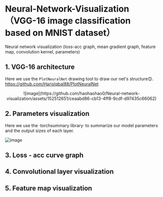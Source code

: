 # Neural-Network-Visualization（VGG-16 image classification based on MNIST dataset）
Neural network visualization (loss-acc graph, mean gradient graph, feature map, convolution kernel, parameters)
## 1. VGG-16 architecture
Here we use the `PlotNeuralNet` drawing tool to draw our net's structure:blush:.
https://github.com/HarisIqbal88/PlotNeuralNet
<p align="center">  
![image](https://github.com/haohaohao0/Neural-network-visualization/assets/152512651/ceaabd86-cb13-4ff8-9cdf-d97435c66062) 
</p>  

## 2. Parameters visualization
Here we use the ·torchsummary library· to summarize our model parameters and the output sizes of each layer.  

![image](https://github.com/haohaohao0/Neural-network-visualization/assets/152512651/c25b0668-e0c2-40b4-a671-7fc89788f2e5)

## 3. Loss - acc curve graph
## 4. Convolutional layer visualization 
## 5. Feature map visualization

